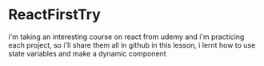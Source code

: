 # ReactFirstTry
i'm taking an interesting course on react from udemy and i'm practicing each project, so i'll share them all in github 
in this lesson, i lernt how to use state variables and make a dynamic component

